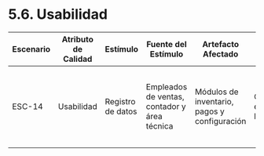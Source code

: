 # 5.6. Usabilidad


| Escenario | Atributo de Calidad | Estímulo                                      | Fuente del Estímulo                   | Artefacto Afectado                               | Entorno                   | Respuesta del Sistema                                                                 | Medida de Respuesta                                    |
|------------|---------------------|----------------------------------------------|-------------------------------------|--------------------------------------------------|---------------------------|----------------------------------------------------------------------------------------|-------------------------------------------------------|
| ESC-14     | Usabilidad          | Registro de datos                             | Empleados de ventas, contador y área técnica | Módulos de inventario, pagos y configuración | Operación en horario laboral | El sistema debe guiar al usuario con validaciones y mensajes en tiempo real          | El registro debe completarse en menos de 3 minutos     |